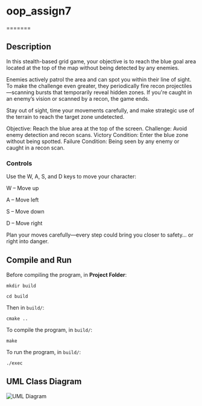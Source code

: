 # oop_assign7
=======

## Description

In this stealth-based grid game, your objective is to reach the blue goal area located at the top of the map without being detected by any enemies.

Enemies actively patrol the area and can spot you within their line of sight. To make the challenge even greater, they periodically fire recon projectiles—scanning bursts that temporarily reveal hidden zones. If you're caught in an enemy’s vision or scanned by a recon, the game ends.

Stay out of sight, time your movements carefully, and make strategic use of the terrain to reach the target zone undetected.

Objective: Reach the blue area at the top of the screen.
Challenge: Avoid enemy detection and recon scans.
Victory Condition: Enter the blue zone without being spotted.
Failure Condition: Being seen by any enemy or caught in a recon scan.

### Controls

Use the W, A, S, and D keys to move your character:

W – Move up

A – Move left

S – Move down

D – Move right

Plan your moves carefully—every step could bring you closer to safety… or right into danger.

## Compile and Run
Before compiling the program, in **Project Folder**:
```console
mkdir build
```
```console
cd build
```

Then in `build/`:
```console
cmake ..
```

To compile the program, in `build/`:
```console
make
```

To run the program, in `build/`:
```console
./exec
```

## UML Class Diagram
![UML Diagram](docs/diagram.png)
